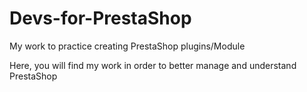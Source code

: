 # Devs-for-PrestaShop
My work to practice creating PrestaShop plugins/Module

Here, you will find my work in order to better manage and understand PrestaShop
